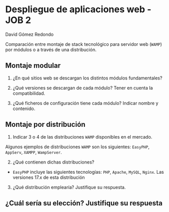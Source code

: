 # Despliegue de aplicaciones web - JOB 2

David Gómez Redondo

Comparación entre montaje de stack tecnológico para servidor web (`WAMP`) por módulos o a través de una distribución.

## Montaje modular

1. ¿En qué sitios web se descargan los distintos módulos fundamentales?

2. ¿Qué versiones se descargan de cada módulo? Tener en cuenta la compatibilidad.

3. ¿Qué ficheros de configuración tiene cada módulo? Indicar nombre y contenido.

## Montaje por distribución

1. Indicar 3 o 4 de las distribuciones `WAMP` disponibles en el mercado.

Algunos ejemplos de distribuciones `WAMP` son los siguientes: `EasyPHP`, `AppServ`, `XAMPP`, `WampServer`.

2. ¿Qué contienen dichas distribuciones?

  - `EasyPHP` incluye las siguientes tecnologías: `PHP`, `Apache`, `MySQL`, `Nginx`. Las versiones 17.x de esta distribución 

3. ¿Qué distribución emplearía? Justifique su respuesta.

## ¿Cuál sería su elección? Justifique su respuesta
